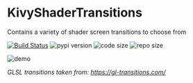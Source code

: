 # KivyShaderTransitions
Contains a variety of shader screen transitions to choose from

[![Build Status](https://travis-ci.org/shashi278/KivyShaderTransitions.svg?branch=main)](https://travis-ci.org/shashi278/KivyShaderTransitions) ![pypi version](https://img.shields.io/pypi/v/kivytransitions) ![code size](https://img.shields.io/github/languages/code-size/shashi278/KivyShaderTransitions) ![repo size](https://img.shields.io/github/repo-size/shashi278/KivyShaderTransitions)

![demo](https://raw.githubusercontent.com/shashi278/KivyShaderTransitions/main/demo.gif?token=AI3EPOCJMPKSYPKYCM63WITAULAQA)


*GLSL transitions taken from: https://gl-transitions.com/*
